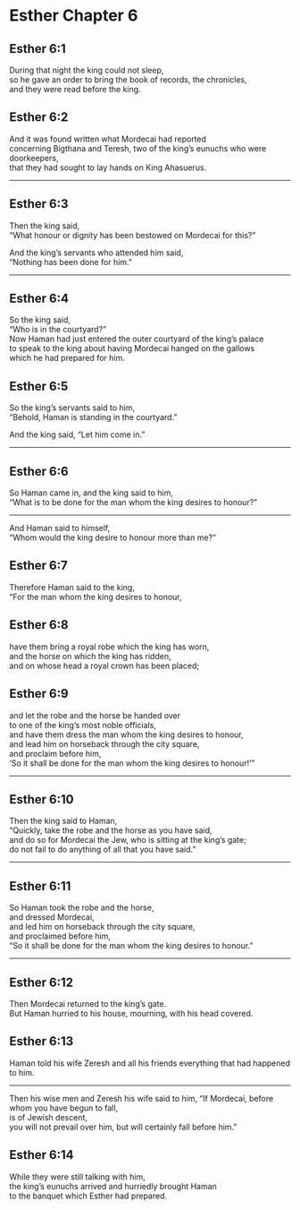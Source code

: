 # Esther Chapter 6

## Esther 6:1

During that night the king could not sleep,  
so he gave an order to bring the book of records, the chronicles,  
and they were read before the king.

## Esther 6:2

And it was found written what Mordecai had reported  
concerning Bigthana and Teresh, two of the king’s eunuchs who were doorkeepers,  
that they had sought to lay hands on King Ahasuerus.

---

## Esther 6:3

Then the king said,  
“What honour or dignity has been bestowed on Mordecai for this?”

And the king’s servants who attended him said,  
“Nothing has been done for him.”

---

## Esther 6:4

So the king said,  
“Who is in the courtyard?”  
Now Haman had just entered the outer courtyard of the king’s palace  
to speak to the king about having Mordecai hanged on the gallows  
which he had prepared for him.

## Esther 6:5

So the king’s servants said to him,  
“Behold, Haman is standing in the courtyard.”

And the king said, “Let him come in.”

---

## Esther 6:6

So Haman came in, and the king said to him,  
“What is to be done for the man whom the king desires to honour?”

---

And Haman said to himself,  
“Whom would the king desire to honour more than me?”

## Esther 6:7

Therefore Haman said to the king,  
“For the man whom the king desires to honour,

## Esther 6:8

have them bring a royal robe which the king has worn,  
and the horse on which the king has ridden,  
and on whose head a royal crown has been placed;

## Esther 6:9

and let the robe and the horse be handed over  
to one of the king’s most noble officials,  
and have them dress the man whom the king desires to honour,  
and lead him on horseback through the city square,  
and proclaim before him,  
‘So it shall be done for the man whom the king desires to honour!’”

---

## Esther 6:10

Then the king said to Haman,  
“Quickly, take the robe and the horse as you have said,  
and do so for Mordecai the Jew, who is sitting at the king’s gate;  
do not fail to do anything of all that you have said.”

---

## Esther 6:11

So Haman took the robe and the horse,  
and dressed Mordecai,  
and led him on horseback through the city square,  
and proclaimed before him,  
“So it shall be done for the man whom the king desires to honour.”

---

## Esther 6:12

Then Mordecai returned to the king’s gate.  
But Haman hurried to his house, mourning, with his head covered.

## Esther 6:13

Haman told his wife Zeresh and all his friends everything that had happened to him.

---

Then his wise men and Zeresh his wife said to him,
“If Mordecai, before whom you have begun to fall,  
is of Jewish descent,  
you will not prevail over him, but will certainly fall before him.”

## Esther 6:14

While they were still talking with him,  
the king’s eunuchs arrived and hurriedly brought Haman  
to the banquet which Esther had prepared.
